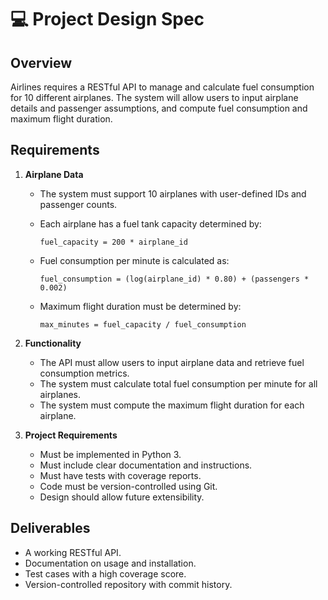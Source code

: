# 💻 Project Design Spec

## Overview

Airlines requires a RESTful API to manage and calculate fuel
consumption for 10 different airplanes.
The system will allow users to input airplane details and passenger assumptions,
and compute fuel consumption and maximum flight duration.

## Requirements

1. **Airplane Data**

   - The system must support 10 airplanes with user-defined IDs and passenger counts.
   - Each airplane has a fuel tank capacity determined by:

     `fuel_capacity = 200 * airplane_id`

   - Fuel consumption per minute is calculated as:

     `fuel_consumption = (log(airplane_id) * 0.80) + (passengers * 0.002)`

   - Maximum flight duration must be determined by:

     `max_minutes = fuel_capacity / fuel_consumption`

2. **Functionality**

   - The API must allow users to input airplane data and retrieve
     fuel consumption metrics.
   - The system must calculate total fuel consumption per minute for all airplanes.
   - The system must compute the maximum flight duration for each airplane.

3. **Project Requirements**
   - Must be implemented in Python 3.
   - Must include clear documentation and instructions.
   - Must have tests with coverage reports.
   - Code must be version-controlled using Git.
   - Design should allow future extensibility.

## Deliverables

- A working RESTful API.
- Documentation on usage and installation.
- Test cases with a high coverage score.
- Version-controlled repository with commit history.
